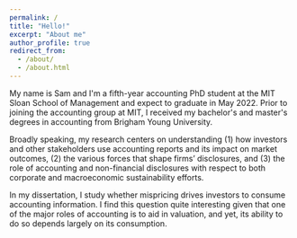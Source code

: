 ```yaml
---
permalink: /
title: "Hello!"
excerpt: "About me"
author_profile: true
redirect_from: 
  - /about/
  - /about.html
---
```


My name is Sam and I'm a fifth-year accounting PhD student at the MIT Sloan School of Management and expect to graduate in May 2022. Prior to joining the accounting group at MIT, I received my bachelor's and master's degrees in accounting from Brigham Young University.

<!-- I became interested in financial markets from a young age when an uncle of mine challenged me to create a fake investment portfolio on Investopedia. I imagine I was quite the sight to see - a 12-year old clicking through Yahoo! Finance financial data - however, since then, I have always been interested in understanding the usefulness of accounting information. -->

<!-- My research interests focus on the intersection between accounting and finance. In particular,  -->
<!-- My current work explores the usefulness of accounting information across various stakeholders and its impact on capital markets.  -->
<!-- Broadly speaking, I'm interested in understanding (1) how various stakeholders use accounting information and its impact on capital markets and (2) how corporate disclosures affect both traditional and non-traditional stakeholders. -->

Broadly speaking, my research centers on understanding (1) how investors and other stakeholders use accounting reports and its impact on market outcomes, (2) the various forces that shape firms’ disclosures, and (3) the role of accounting and non-financial disclosures with respect to both corporate and macroeconomic sustainability efforts.

<!-- (1) how investors and other stakeholders learn from accounting reports and its impact on market outcomes and (2) the forces that shape firms’ disclosures as well as the role of accounting and other non-financial disclosures with respect to both corporate and macroeconomic sustainability efforts.  -->

In my dissertation, I study whether mispricing drives investors to consume accounting information. I find this question quite interesting given that one of the major roles of accounting is to aid in valuation, and yet, its ability to do so depends largely on its consumption.

<!-- My research interests center on the intersection between accounting and finance. I believe that my background in accounting has given me a as accounting researchers Specifically -->

